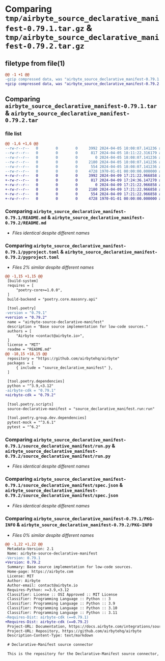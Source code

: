 # Comparing `tmp/airbyte_source_declarative_manifest-0.79.1.tar.gz` & `tmp/airbyte_source_declarative_manifest-0.79.2.tar.gz`

## filetype from file(1)

```diff
@@ -1 +1 @@
-gzip compressed data, was "airbyte_source_declarative_manifest-0.79.1.tar", max compression
+gzip compressed data, was "airbyte_source_declarative_manifest-0.79.2.tar", max compression
```

## Comparing `airbyte_source_declarative_manifest-0.79.1.tar` & `airbyte_source_declarative_manifest-0.79.2.tar`

### file list

```diff
@@ -1,6 +1,6 @@
--rw-r--r--   0        0        0     3992 2024-04-05 18:08:07.141236 airbyte_source_declarative_manifest-0.79.1/README.md
--rw-r--r--   0        0        0      817 2024-04-05 18:11:22.316179 airbyte_source_declarative_manifest-0.79.1/pyproject.toml
--rw-r--r--   0        0        0        0 2024-04-05 18:08:07.141236 airbyte_source_declarative_manifest-0.79.1/source_declarative_manifest/__init__.py
--rw-r--r--   0        0        0     2180 2024-04-05 18:08:07.141236 airbyte_source_declarative_manifest-0.79.1/source_declarative_manifest/run.py
--rw-r--r--   0        0        0      554 2024-04-05 18:08:07.141236 airbyte_source_declarative_manifest-0.79.1/source_declarative_manifest/spec.json
--rw-r--r--   0        0        0     4728 1970-01-01 00:00:00.000000 airbyte_source_declarative_manifest-0.79.1/PKG-INFO
+-rw-r--r--   0        0        0     3992 2024-04-09 17:21:22.966858 airbyte_source_declarative_manifest-0.79.2/README.md
+-rw-r--r--   0        0        0      817 2024-04-09 17:24:36.147270 airbyte_source_declarative_manifest-0.79.2/pyproject.toml
+-rw-r--r--   0        0        0        0 2024-04-09 17:21:22.966858 airbyte_source_declarative_manifest-0.79.2/source_declarative_manifest/__init__.py
+-rw-r--r--   0        0        0     2180 2024-04-09 17:21:22.966858 airbyte_source_declarative_manifest-0.79.2/source_declarative_manifest/run.py
+-rw-r--r--   0        0        0      554 2024-04-09 17:21:22.966858 airbyte_source_declarative_manifest-0.79.2/source_declarative_manifest/spec.json
+-rw-r--r--   0        0        0     4728 1970-01-01 00:00:00.000000 airbyte_source_declarative_manifest-0.79.2/PKG-INFO
```

### Comparing `airbyte_source_declarative_manifest-0.79.1/README.md` & `airbyte_source_declarative_manifest-0.79.2/README.md`

 * *Files identical despite different names*

### Comparing `airbyte_source_declarative_manifest-0.79.1/pyproject.toml` & `airbyte_source_declarative_manifest-0.79.2/pyproject.toml`

 * *Files 2% similar despite different names*

```diff
@@ -1,15 +1,15 @@
 [build-system]
 requires = [
     "poetry-core>=1.0.0",
 ]
 build-backend = "poetry.core.masonry.api"
 
 [tool.poetry]
-version = "0.79.1"
+version = "0.79.2"
 name = "airbyte-source-declarative-manifest"
 description = "Base source implementation for low-code sources."
 authors = [
     "Airbyte <contact@airbyte.io>",
 ]
 license = "MIT"
 readme = "README.md"
@@ -18,15 +18,15 @@
 repository = "https://github.com/airbytehq/airbyte"
 packages = [
     { include = "source_declarative_manifest" },
 ]
 
 [tool.poetry.dependencies]
 python = "^3.9,<3.12"
-airbyte-cdk = "0.79.1"
+airbyte-cdk = "0.79.2"
 
 [tool.poetry.scripts]
 source-declarative-manifest = "source_declarative_manifest.run:run"
 
 [tool.poetry.group.dev.dependencies]
 pytest-mock = "^3.6.1"
 pytest = "^6.2"
```

### Comparing `airbyte_source_declarative_manifest-0.79.1/source_declarative_manifest/run.py` & `airbyte_source_declarative_manifest-0.79.2/source_declarative_manifest/run.py`

 * *Files identical despite different names*

### Comparing `airbyte_source_declarative_manifest-0.79.1/source_declarative_manifest/spec.json` & `airbyte_source_declarative_manifest-0.79.2/source_declarative_manifest/spec.json`

 * *Files identical despite different names*

### Comparing `airbyte_source_declarative_manifest-0.79.1/PKG-INFO` & `airbyte_source_declarative_manifest-0.79.2/PKG-INFO`

 * *Files 0% similar despite different names*

```diff
@@ -1,22 +1,22 @@
 Metadata-Version: 2.1
 Name: airbyte-source-declarative-manifest
-Version: 0.79.1
+Version: 0.79.2
 Summary: Base source implementation for low-code sources.
 Home-page: https://airbyte.com
 License: MIT
 Author: Airbyte
 Author-email: contact@airbyte.io
 Requires-Python: >=3.9,<3.12
 Classifier: License :: OSI Approved :: MIT License
 Classifier: Programming Language :: Python :: 3
 Classifier: Programming Language :: Python :: 3.9
 Classifier: Programming Language :: Python :: 3.10
 Classifier: Programming Language :: Python :: 3.11
-Requires-Dist: airbyte-cdk (==0.79.1)
+Requires-Dist: airbyte-cdk (==0.79.2)
 Project-URL: Documentation, https://docs.airbyte.com/integrations/sources/low-code
 Project-URL: Repository, https://github.com/airbytehq/airbyte
 Description-Content-Type: text/markdown
 
 # Declarative-Manifest source connector
 
 This is the repository for the Declarative-Manifest source connector, written in Python.
```

